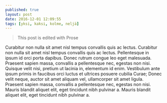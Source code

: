 ```yaml
---
published: true
layout: post
date: 2016-12-01 12:09:55
tags: [yksi, kaksi, kolme, neljä]
---
```



> This post is edited with Prose

Curabitur non nulla sit amet nisl tempus convallis quis ac lectus. Curabitur non nulla sit amet nisl tempus convallis quis ac lectus. Pellentesque in ipsum id orci porta dapibus. Donec rutrum congue leo eget malesuada. Praesent sapien massa, convallis a pellentesque nec, egestas non nisi. Quisque velit nisi, pretium ut lacinia in, elementum id enim. Vestibulum ante ipsum primis in faucibus orci luctus et ultrices posuere cubilia Curae; Donec velit neque, auctor sit amet aliquam vel, ullamcorper sit amet ligula. Praesent sapien massa, convallis a pellentesque nec, egestas non nisi. Mauris blandit aliquet elit, eget tincidunt nibh pulvinar a. Mauris blandit aliquet elit, eget tincidunt nibh pulvinar a.
